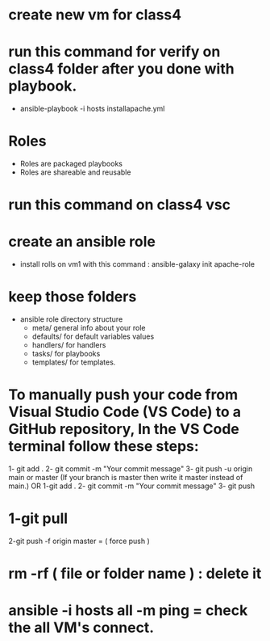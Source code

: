 # create new vm for class4
# run this command for verify on class4 folder after you done with playbook.
 - ansible-playbook  -i hosts installapache.yml
# Roles 
  - Roles are packaged playbooks
  - Roles are shareable and reusable
# run this command on class4 vsc

# create an ansible role
 - install rolls on vm1 with this command : ansible-galaxy  init apache-role

# keep those folders 
 - ansible role directory structure
    - meta/         general info about your role
    - defaults/     for default variables values
    - handlers/     for handlers
    - tasks/        for playbooks
    - templates/    for templates.













# To manually push your code from Visual Studio Code (VS Code) to a GitHub repository, In the VS Code terminal follow these steps:
 1- git add .
 2- git commit -m "Your commit message"
 3- git push -u origin main or master (If your branch is master then write it master instead of main.)
 OR 
 1-git add .
 2- git commit -m "Your commit message"
 3- git push

# 1-git pull
  2-git push -f origin master = ( force push )

# rm -rf ( file or folder name ) : delete it
# ansible  -i hosts  all  -m ping = check the all VM's connect.
